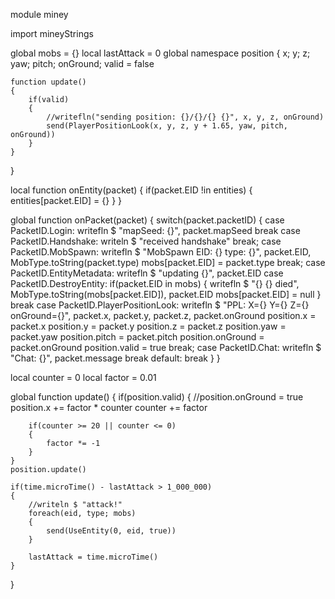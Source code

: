 module miney

import mineyStrings

global mobs = {}
local lastAttack = 0
global namespace position
{
	x; y; z; yaw; pitch; onGround; valid = false
	
	function update()
	{
		if(valid)
		{
			//writefln("sending position: {}/{}/{} {}", x, y, z, onGround)
			send(PlayerPositionLook(x, y, z, y + 1.65, yaw, pitch, onGround))
		}
	}
}

local function onEntity(packet)
{
	if(packet.EID !in entities)
	{
		entities[packet.EID] = {}
	}
}

global function onPacket(packet)
{
	switch(packet.packetID)
	{
		case PacketID.Login:
			writefln $ "mapSeed: {}", packet.mapSeed
			break
		case PacketID.Handshake:
			writeln $ "received handshake"
			break;
		case PacketID.MobSpawn:
			writefln $ "MobSpawn EID: {} type: {}", packet.EID, MobType.toString(packet.type)
			mobs[packet.EID] = packet.type
			break;
		case PacketID.EntityMetadata:
			writefln $ "updating {}", packet.EID
		case PacketID.DestroyEntity:
			if(packet.EID in mobs)
			{
				writefln $ "{} {} died", MobType.toString(mobs[packet.EID]), packet.EID
				mobs[packet.EID] = null
			}
			break
		case PacketID.PlayerPositionLook:
			writefln $ "PPL: X={} Y={} Z={} onGround={}", packet.x, packet.y, packet.z, packet.onGround
			position.x = packet.x
			position.y = packet.y
			position.z = packet.z
			position.yaw = packet.yaw
			position.pitch = packet.pitch
			position.onGround = packet.onGround
			position.valid = true
			break;
		case PacketID.Chat:
			writefln $ "Chat: {}", packet.message
			break
		default:
			break
	}
}

local counter = 0
local factor = 0.01

global function update()
{
	if(position.valid)
	{
		//position.onGround = true
		position.x += factor * counter
		counter += factor
		
		if(counter >= 20 || counter <= 0)
		{
			factor *= -1
		}
	}
	position.update()
	
	if(time.microTime() - lastAttack > 1_000_000)
	{
		//writeln $ "attack!"
		foreach(eid, type; mobs)
		{
			send(UseEntity(0, eid, true))
		}
		
		lastAttack = time.microTime()
	}	
}